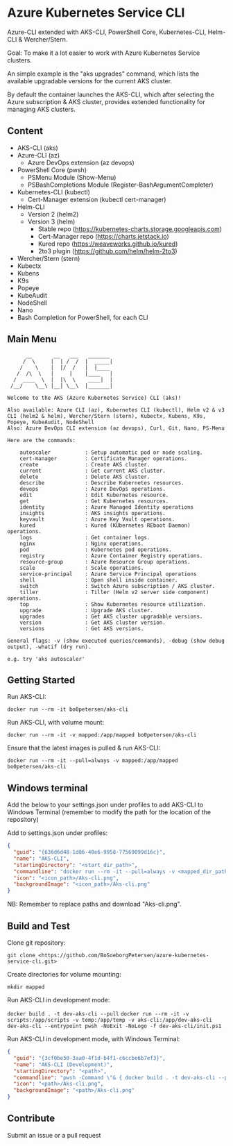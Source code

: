 # Azure Kubernetes Service CLI

Azure-CLI extended with AKS-CLI, PowerShell Core, Kubernetes-CLI, Helm-CLI & Wercher/Stern.

Goal: To make it a lot easier to work with Azure Kubernetes Service clusters.

An simple example is the "aks upgrades" command, which lists the available upgradable versions for the current AKS cluster.

By default the container launches the AKS-CLI, which after selecting the Azure subscription & AKS cluster, provides extended functionality for managing AKS clusters.

## Content

- AKS-CLI (aks)
- Azure-CLI (az)
  - Azure DevOps extension (az devops)
- PowerShell Core (pwsh)
  - PSMenu Module (Show-Menu)
  - PSBashCompletions Module (Register-BashArgumentCompleter)
- Kubernetes-CLI (kubectl)
  - Cert-Manager extension (kubectl cert-manager)
- Helm-CLI
  - Version 2 (helm2)
  - Version 3 (helm)
    - Stable repo (<https://kubernetes-charts.storage.googleapis.com>)
    - Cert-Manager repo (<https://charts.jetstack.io>)
    - Kured repo (<https://weaveworks.github.io/kured>)
    - 2to3 plugin (<https://github.com/helm/helm-2to3>)
- Wercher/Stern (stern)
- Kubectx
- Kubens
- K9s
- Popeye
- KubeAudit
- NodeShell
- Nano
- Bash Completion for PowerShell, for each CLI

## Main Menu

```text
      __       __   ___   _______
     /  \     |  | /  /  |  _____|
    /    \    |  |/  /   |  |____
   /  /\  \   |     |    |____   |
  /  ____  \  |  |\  \    ____|  |
 /__/    \__\ |__| \__\  |_______|

Welcome to the AKS (Azure Kubernetes Service) CLI (aks)!

Also available: Azure CLI (az), Kubernetes CLI (kubectl), Helm v2 & v3 CLI (helm2 & helm), Wercher/Stern (stern), Kubectx, Kubens, K9s, Popeye, KubeAudit, NodeShell
Also: Azure DevOps CLI extension (az devops), Curl, Git, Nano, PS-Menu

Here are the commands:

    autoscaler           : Setup automatic pod or node scaling.
    cert-manager         : Certificate Manager operations.
    create               : Create AKS cluster.
    current              : Get current AKS cluster.
    delete               : Delete AKS cluster.
    describe             : Describe Kubernetes resources.
    devops               : Azure DevOps operations.
    edit                 : Edit Kubernetes resource.
    get                  : Get Kubernetes resources.
    identity             : Azure Managed Identity operations
    insights             : AKS insights operations.
    keyvault             : Azure Key Vault operations.
    kured                : Kured (KUbernetes REboot Daemon) operations.
    logs                 : Get container logs.
    nginx                : Nginx operations.
    pod                  : Kubernetes pod operations.
    registry             : Azure Container Registry operations.
    resource-group       : Azure Resource Group operations.
    scale                : Scale operations.
    service-principal    : Azure Service Principal operations
    shell                : Open shell inside container.
    switch               : Switch Azure subscription / AKS cluster.
    tiller               : Tiller (Helm v2 server side component) operations.
    top                  : Show Kubernetes resource utilization.
    upgrade              : Upgrade AKS cluster.
    upgrades             : Get AKS cluster upgradable versions.
    version              : Get AKS cluster version.
    versions             : Get AKS versions.

General flags: -v (show executed queries/commands), -debug (show debug output), -whatif (dry run).

e.g. try 'aks autoscaler'
```

## Getting Started

Run AKS-CLI:

```docker run --rm -it bo0petersen/aks-cli```

Run AKS-CLI, with volume mount:

```docker run --rm -it -v mapped:/app/mapped bo0petersen/aks-cli```

Ensure that the latest images is pulled & run AKS-CLI:

```docker run --rm -it --pull=always -v mapped:/app/mapped bo0petersen/aks-cli```

## Windows terminal

Add the below to your settings.json under profiles to add AKS-CLI to Windows Terminal (remember to modify the path for the location of the repository)

Add to settings.json under profiles:

```json
{
  "guid": "{636d6d48-1d06-40e6-9958-77569099d16c}",
  "name": "AKS-CLI",
  "startingDirectory": "<start_dir_path>",
  "commandline": "docker run --rm -it --pull=always -v <mapped_dir_path>/mapped:/app/mapped bo0petersen/aks-cli",
  "icon": "<icon_path>/Aks-cli.png",
  "backgroundImage": "<icon_path>/Aks-cli.png"
}
```

NB: Remember to replace paths and download "Aks-cli.png".

## Build and Test

Clone git repository:

```git clone <https://github.com/BoSoeborgPetersen/azure-kubernetes-service-cli.git>```

Create directories for volume mounting:

```mkdir mapped```

Run AKS-CLI in development mode:

```docker build . -t dev-aks-cli --pull```
```docker run --rm -it -v scripts:/app/scripts -v temp:/app/temp -v aks-cli:/app/dev-aks-cli dev-aks-cli --entrypoint pwsh -NoExit -NoLogo -f dev-aks-cli/init.ps1```

Run AKS-CLI in development mode, with Windows Terminal:

```json
{
  "guid": "{3cf0be50-3aa0-4f1d-b4f1-c6ccbe6b7ef3}",
  "name": "AKS-CLI (Development)",
  "startingDirectory": "<path>",
  "commandline": "pwsh -Command \"& { docker build . -t dev-aks-cli --pull && docker run --rm -it -v <path>/scripts:/app/scripts -v <path>/temp:/app/temp -v <path>/aks-cli:/app/dev-aks-cli --entrypoint pwsh dev-aks-cli -NoExit -NoLogo -f dev-aks-cli/init.ps1 }\"",
  "icon": "<path>/Aks-cli.png",
  "backgroundImage": "<path>/Aks-cli.png"
}
```

## Contribute

Submit an issue or a pull request
